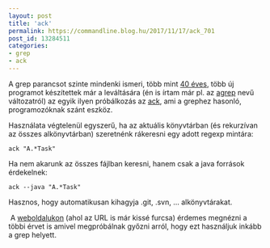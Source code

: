 ```yaml
---
layout: post
title: 'ack'
permalink: https://commandline.blog.hu/2017/11/17/ack_701
post_id: 13284511
categories: 
- grep
- ack
---
```


A grep parancsot szinte mindenki ismeri, több mint 
[40 éves](https://medium.com/@rualthanzauva/grep-was-a-private-command-of-mine-for-quite-a-while-before-i-made-it-public-ken-thompson-a40e24a5ef48), több új programot készítettek már a leváltására (én is írtam már pl. az 
[agrep](http://commandline.blog.hu/2012/12/27/agrep) nevű változatról) az egyik ilyen próbálkozás az 
[ack](https://beyondgrep.com/), ami a grephez hasonló, programozóknak szánt eszköz.

Használata végtelenül egyszerű, ha az aktuális könyvtárban (és rekurzívan az összes alkönyvtárban) szeretnénk rákeresni egy adott regexp mintára:

```
ack "A.*Task"
```

Ha nem akarunk az összes fájlban keresni, hanem csak a java források érdekelnek:

```
ack --java "A.*Task"
```

Hasznos, hogy automatikusan kihagyja .git, .svn, ... alkönyvtárakat.

 A 
[weboldalukon](https://beyondgrep.com/why-ack/) (ahol az URL is már kissé furcsa) érdemes megnézni a többi érvet is amivel megpróbálnak győzni arról, hogy ezt használjuk inkább a grep helyett.